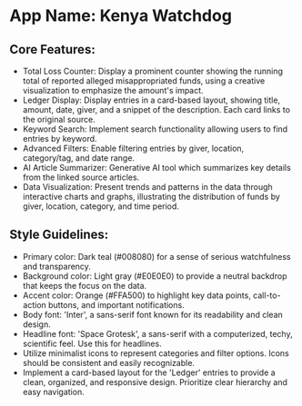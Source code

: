# **App Name**: Kenya Watchdog

## Core Features:

- Total Loss Counter: Display a prominent counter showing the running total of reported alleged misappropriated funds, using a creative visualization to emphasize the amount's impact.
- Ledger Display: Display entries in a card-based layout, showing title, amount, date, giver, and a snippet of the description. Each card links to the original source.
- Keyword Search: Implement search functionality allowing users to find entries by keyword.
- Advanced Filters: Enable filtering entries by giver, location, category/tag, and date range.
- AI Article Summarizer: Generative AI tool which summarizes key details from the linked source articles. 
- Data Visualization: Present trends and patterns in the data through interactive charts and graphs, illustrating the distribution of funds by giver, location, category, and time period.

## Style Guidelines:

- Primary color: Dark teal (#008080) for a sense of serious watchfulness and transparency.
- Background color: Light gray (#E0E0E0) to provide a neutral backdrop that keeps the focus on the data.
- Accent color: Orange (#FFA500) to highlight key data points, call-to-action buttons, and important notifications.
- Body font: 'Inter', a sans-serif font known for its readability and clean design.
- Headline font: 'Space Grotesk', a sans-serif with a computerized, techy, scientific feel. Use this for headlines.
- Utilize minimalist icons to represent categories and filter options. Icons should be consistent and easily recognizable.
- Implement a card-based layout for the 'Ledger' entries to provide a clean, organized, and responsive design. Prioritize clear hierarchy and easy navigation.